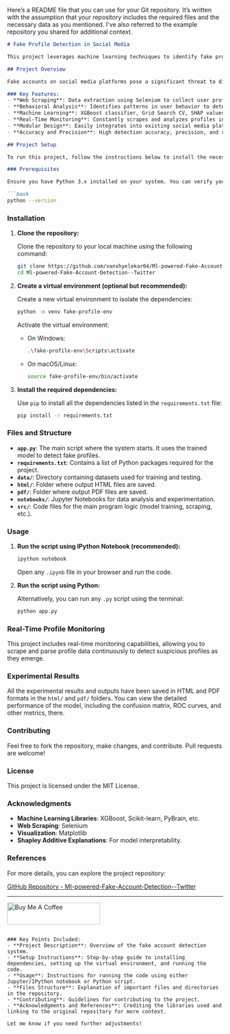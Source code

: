 Here’s a README file that you can use for your Git repository. It’s written with the assumption that your repository includes the required files and the necessary data as you mentioned. I've also referred to the example repository you shared for additional context.

```markdown
# Fake Profile Detection in Social Media

This project leverages machine learning techniques to identify fake profiles on social media platforms, with a primary focus on Twitter. The system uses web scraping, behavioral analysis, and machine learning algorithms to detect fake accounts, minimize online fraud, reduce misinformation, and enhance privacy.

## Project Overview

Fake accounts on social media platforms pose a significant threat to digital security, privacy, and the authenticity of online information. In this project, we have implemented a framework that utilizes web scraping (with Selenium), machine learning (with XGBoost), and behavioral analysis to detect fake profiles in real time.

### Key Features:
- **Web Scraping**: Data extraction using Selenium to collect user profile data.
- **Behavioral Analysis**: Identifies patterns in user behavior to detect anomalies.
- **Machine Learning**: XGBoost classifier, Grid Search CV, SHAP values for interpretability.
- **Real-Time Monitoring**: Constantly scrapes and analyzes profiles in real-time to detect suspicious accounts.
- **Modular Design**: Easily integrates into existing social media platforms.
- **Accuracy and Precision**: High detection accuracy, precision, and recall on real-world datasets.

## Project Setup

To run this project, follow the instructions below to install the necessary dependencies and set up the environment.

### Prerequisites

Ensure you have Python 3.x installed on your system. You can verify your installation with:

```bash
python --version
```

### Installation

1. **Clone the repository:**

   Clone the repository to your local machine using the following command:

   ```bash
   git clone https://github.com/vanshyelekar04/Ml-powered-Fake-Account-Detection--Twitter.git
   cd Ml-powered-Fake-Account-Detection--Twitter
   ```

2. **Create a virtual environment (optional but recommended):**

   Create a new virtual environment to isolate the dependencies:

   ```bash
   python -m venv fake-profile-env
   ```

   Activate the virtual environment:
   - On Windows:
     ```bash
     .\fake-profile-env\Scripts\activate
     ```
   - On macOS/Linux:
     ```bash
     source fake-profile-env/bin/activate
     ```

3. **Install the required dependencies:**

   Use `pip` to install all the dependencies listed in the `requirements.txt` file:

   ```bash
   pip install -r requirements.txt
   ```

### Files and Structure

- **`app.py`**: The main script where the system starts. It uses the trained model to detect fake profiles.
- **`requirements.txt`**: Contains a list of Python packages required for the project.
- **`data/`**: Directory containing datasets used for training and testing.
- **`html/`**: Folder where output HTML files are saved.
- **`pdf/`**: Folder where output PDF files are saved.
- **`notebooks/`**: Jupyter Notebooks for data analysis and experimentation.
- **`src/`**: Code files for the main program logic (model training, scraping, etc.).

### Usage

1. **Run the script using IPython Notebook (recommended):**

   ```bash
   ipython notebook
   ```

   Open any `.ipynb` file in your browser and run the code.

2. **Run the script using Python:**

   Alternatively, you can run any `.py` script using the terminal:

   ```bash
   python app.py
   ```

### Real-Time Profile Monitoring

This project includes real-time monitoring capabilities, allowing you to scrape and parse profile data continuously to detect suspicious profiles as they emerge.

### Experimental Results

All the experimental results and outputs have been saved in HTML and PDF formats in the `html/` and `pdf/` folders. You can view the detailed performance of the model, including the confusion matrix, ROC curves, and other metrics, there.

### Contributing

Feel free to fork the repository, make changes, and contribute. Pull requests are welcome!

### License

This project is licensed under the MIT License.

### Acknowledgments

- **Machine Learning Libraries**: XGBoost, Scikit-learn, PyBrain, etc.
- **Web Scraping**: Selenium
- **Visualization**: Matplotlib
- **Shapley Additive Explanations**: For model interpretability.

### References

For more details, you can explore the project repository:

[GitHub Repository - Ml-powered-Fake-Account-Detection--Twitter](https://github.com/vanshyelekar04/Ml-powered-Fake-Account-Detection--Twitter)

---

<a href="https://www.buymeacoffee.com/cognitivecamp" target="_blank"><img src="https://cdn.buymeacoffee.com/buttons/default-orange.png" alt="Buy Me A Coffee" style="height: 51px !important;width: 217px !important;" ></a>
```

### Key Points Included:
- **Project Description**: Overview of the fake account detection system.
- **Setup Instructions**: Step-by-step guide to installing dependencies, setting up the virtual environment, and running the code.
- **Usage**: Instructions for running the code using either Jupyter/IPython notebook or Python script.
- **Files Structure**: Explanation of important files and directories in the repository.
- **Contributing**: Guidelines for contributing to the project.
- **Acknowledgments and References**: Crediting the libraries used and linking to the original repository for more context.

Let me know if you need further adjustments!
